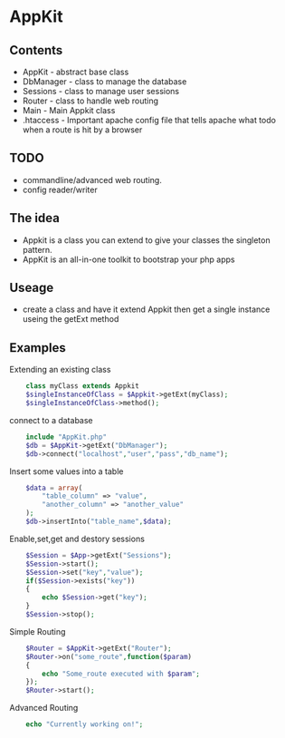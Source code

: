 AppKit
======

## Contents
+	AppKit - abstract base class
+	DbManager - class to manage the database
+	Sessions - class to manage user sessions
+	Router - class to handle web routing
+	Main - Main Appkit class
+	.htaccess - Important apache config file that tells apache what todo when a route is hit by a browser

## TODO
+	commandline/advanced web routing.
+	config reader/writer

## The idea
+	Appkit is a class you can extend to give
	your classes the singleton pattern.
+	AppKit is an all-in-one toolkit to bootstrap your php apps
	
## Useage
+	create a class and have it extend Appkit
	then get a single instance useing the getExt method
	
## Examples

Extending an existing class
```php
	class myClass extends Appkit
	$singleInstanceOfClass = $Appkit->getExt(myClass);
	$singleInstanceOfClass->method();
```
connect to a database
```php
	include "AppKit.php"
	$db = $AppKit->getExt("DbManager");
	$db->connect("localhost","user","pass","db_name");
```

Insert some values into a table
```php
	$data = array(
		"table_column" => "value",
		"another_column" => "another_value"
	);
	$db->insertInto("table_name",$data);
```
Enable,set,get and destory sessions
```php
	$Session = $App->getExt("Sessions");
	$Session->start();
	$Session->set("key","value");
	if($Session->exists("key"))
	{
		echo $Session->get("key");
	}
	$Session->stop();
```
Simple Routing
```php
	$Router = $AppKit->getExt("Router");
	$Router->on("some_route",function($param)
	{
		echo "Some_route executed with $param";
	});
	$Router->start();
```
Advanced Routing
```php
	echo "Currently working on!";
```
